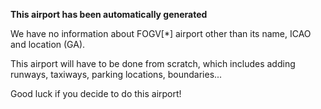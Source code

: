 **This airport has been automatically generated**

We have no information about FOGV[*] airport other than its name, ICAO and location (GA).

This airport will have to be done from scratch, which includes adding runways, taxiways, parking locations, boundaries...

Good luck if you decide to do this airport!